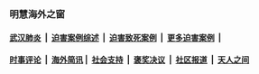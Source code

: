 
### 明慧海外之窗

####  [武汉肺炎](indexes/365.md?t=02072000) &nbsp;|&nbsp;  [迫害案例综述](indexes/328.md?t=02072000) &nbsp;|&nbsp; [迫害致死案例](indexes/277.md?t=02072000)  &nbsp;|&nbsp; [更多迫害案例](indexes/81.md?t=02072000)  &nbsp;|&nbsp; 
####  [时事评论](indexes/251.md?t=02072000) &nbsp;|&nbsp; [海外简讯](indexes/245.md?t=02072000)&nbsp;|&nbsp;  [社会支持](indexes/140.md?t=02072000) &nbsp;|&nbsp; [褒奖决议](indexes/282.md?t=02072000) &nbsp;|&nbsp; [社区报道](indexes/91.md?t=02072000)  &nbsp;|&nbsp; [天人之间](indexes/78.md?t=02072000) 

